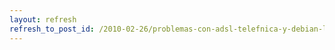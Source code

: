```yaml
---
layout: refresh
refresh_to_post_id: /2010-02-26/problemas-con-adsl-telefnica-y-debian-linux.html
---
```

